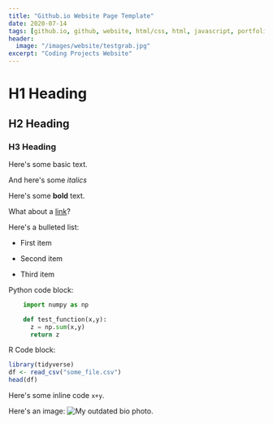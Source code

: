 ```yaml
---
title: "Github.io Website Page Template"
date: 2020-07-14
tags: [github.io, github, website, html/css, html, javascript, portfolio]
header:
  image: "/images/website/testgrab.jpg"
excerpt: "Coding Projects Website"
---
```


# H1 Heading

## H2 Heading

### H3 Heading

Here's some basic text.

And here's some *italics*

Here's some **bold** text.

What about a [link](https://github.com/basilio0505)?

Here's a bulleted list:
* First item
+ Second item
- Third item

Python code block:
```python
    import numpy as np

    def test_function(x,y):
      z = np.sum(x,y)
      return z
```

R Code block:
```r
library(tidyverse)
df <- read_csv("some_file.csv")
head(df)
```

Here's some inline code `x+y`.

Here's an image:
<img src="{{ site.url }}{{ site.baseurl }}/assets/images/biophoto.jpg" alt="My outdated bio photo.">
